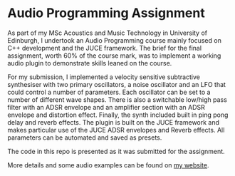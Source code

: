 # Audio Programming Assignment

As part of my MSc Acoustics and Music Technology in University of Edinburgh, I undertook an Audio Programming course mainly focused on C++ development and the JUCE framework. The brief for the final assignment, worth 60% of the course mark, was to implement a working audio plugin to demonstrate skills leaned on the course.

For my submission, I implemented a velocity sensitive subtractive synthesiser with two primary oscillators, a noise oscillator and an LFO that could control a number of parameters. Each oscillator can be set to a number of different wave shapes. There is also a switchable low/high pass filter with an ADSR envelope and an amplifier section with an ADSR envelope and distortion effect. Finally, the synth included built in ping pong delay and reverb effects. The plugin is built on the JUCE framework and makes particular use of the JUCE ADSR envelopes and Reverb effects. All parameters can be automated and saved as presets.

The code in this repo is presented as it was submitted for the assignment.

More details and some audio examples can be found on [my website](https://www.peterjoewatson.com/msc-ap-assignment).
